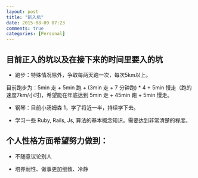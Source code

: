 ```yaml
---
layout: post
title: "新入坑"
date: 2015-08-09 07:23
comments: true
categories: [Personal]
---
```


目前正入的坑以及在接下来的时间里要入的坑
---------------------

* 跑步：特殊情况除外，争取每两天跑一次，每次5km以上。

目前跑步为：5min 走 + 5min 跑 + (3min 走 + 7 分钟跑) * 4 + 5min 慢走（跑的速度7km/小时)，希望能在年底达到 5min 走 + 45min 跑 + 5min 慢走。

* 钢琴：目前小汤姆森 1，学了将近一半，持续学下去。

* 学习一些 Ruby, Rails, Js, 算法的基本概念知识。需要达到非常清楚的程度。


个人性格方面希望努力做到：
---------------------

* 不随意议论别人

* 培养耐性、做事更加细致、冷静
